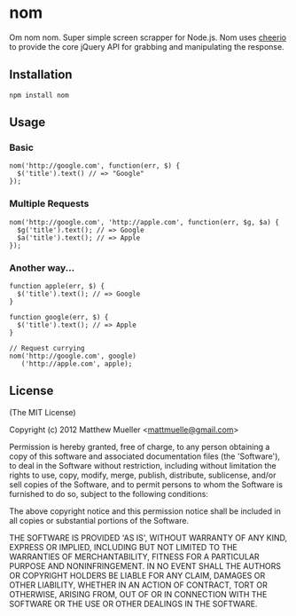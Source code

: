 # nom #

Om nom nom. Super simple screen scrapper for Node.js. Nom uses [cheerio](http://github.com/MatthewMueller/cheerio) to provide the core jQuery API for grabbing and manipulating the response.
  
## Installation ##

`npm install nom`

## Usage ##

### Basic ###
    nom('http://google.com', function(err, $) {
      $('title').text() // => "Google"
    });

### Multiple Requests ###
    nom('http://google.com', 'http://apple.com', function(err, $g, $a) {
      $g('title').text(); // => Google
      $a('title').text(); // => Apple
    });


### Another way... ###
    function apple(err, $) {
      $('title').text(); // => Google
    }

    function google(err, $) {
      $('title').text(); // => Apple
    }

    // Request currying
    nom('http://google.com', google)
       ('http://apple.com', apple);

## License 

(The MIT License)

Copyright (c) 2012 Matthew Mueller &lt;mattmuelle@gmail.com&gt;

Permission is hereby granted, free of charge, to any person obtaining
a copy of this software and associated documentation files (the
'Software'), to deal in the Software without restriction, including
without limitation the rights to use, copy, modify, merge, publish,
distribute, sublicense, and/or sell copies of the Software, and to
permit persons to whom the Software is furnished to do so, subject to
the following conditions:

The above copyright notice and this permission notice shall be
included in all copies or substantial portions of the Software.

THE SOFTWARE IS PROVIDED 'AS IS', WITHOUT WARRANTY OF ANY KIND,
EXPRESS OR IMPLIED, INCLUDING BUT NOT LIMITED TO THE WARRANTIES OF
MERCHANTABILITY, FITNESS FOR A PARTICULAR PURPOSE AND NONINFRINGEMENT.
IN NO EVENT SHALL THE AUTHORS OR COPYRIGHT HOLDERS BE LIABLE FOR ANY
CLAIM, DAMAGES OR OTHER LIABILITY, WHETHER IN AN ACTION OF CONTRACT,
TORT OR OTHERWISE, ARISING FROM, OUT OF OR IN CONNECTION WITH THE
SOFTWARE OR THE USE OR OTHER DEALINGS IN THE SOFTWARE.